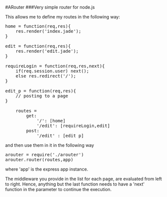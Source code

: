 #ARouter
###Very simple router for node.js

This allows me to define my routes in the following way:

<pre>
home = function(req,res){
	res.render('index.jade');
}

edit = function(req,res){
	res.render('edit.jade');
}

requireLogin = function(req,res,next){
	if(req.session.user) next();
	else res.redirect('/');
}

edit_p = function(req,res){
	// posting to a page
}
	
	routes = 
		get:
			'/': [home]
			'/edit': [requireLogin,edit]
		post:
			'/edit' : [edit_p]
</pre>

and then use them in it in the following way

<pre>
arouter = require('./arouter')
arouter.router(routes,app)
</pre>

where 'app' is the express app instance.

The middleware you provide in the list for each page, are evaluated from left to right.
Hence, anything but the last function needs to have a 'next' function in the parameter to continue the execution.

